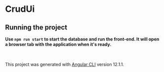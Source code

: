 # CrudUi

## **Running the project**

**Use `npm run start` to start the database and run the front-end. It will open a browser tab with the application when it's ready.**  
&nbsp;  
&nbsp;  

This project was generated with [Angular CLI](https://github.com/angular/angular-cli) version 12.1.1.